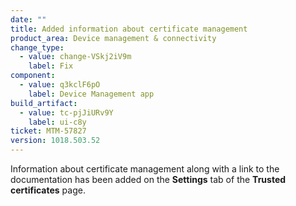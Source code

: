 ```yaml
---
date: ""
title: Added information about certificate management
product_area: Device management & connectivity
change_type:
  - value: change-VSkj2iV9m
    label: Fix
component:
  - value: q3kclF6pO
    label: Device Management app
build_artifact:
  - value: tc-pjJiURv9Y
    label: ui-c8y
ticket: MTM-57827
version: 1018.503.52
---
```

Information about certificate management along with a link to the documentation has been added on the **Settings** tab of the **Trusted certificates** page.

